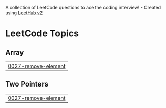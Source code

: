 A collection of LeetCode questions to ace the coding interview! - Created using [LeetHub v2](https://github.com/arunbhardwaj/LeetHub-2.0)
<!---LeetCode Topics Start-->
# LeetCode Topics
## Array
|  |
| ------- |
| [0027-remove-element](https://github.com/jumail12/Leetcode/tree/master/0027-remove-element) |
## Two Pointers
|  |
| ------- |
| [0027-remove-element](https://github.com/jumail12/Leetcode/tree/master/0027-remove-element) |
<!---LeetCode Topics End-->